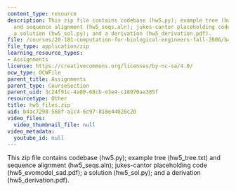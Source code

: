 ```yaml
---
content_type: resource
description: This zip file contains codebase (hw5.py); example tree (hw5_tree.txt)
  and sequence alignment (hw5_seqs.aln); jukes-cantor placeholding code (hw5_evomodel_sad.pdf);
  a solution (hw5_sol.py); and a derivation (hw5_derivation.pdf).
file: /courses/20-181-computation-for-biological-engineers-fall-2006/b4ac7298568fa1c46c97818e44028c20_hw5_files.zip
file_type: application/zip
learning_resource_types:
- Assignments
license: https://creativecommons.org/licenses/by-nc-sa/4.0/
ocw_type: OCWFile
parent_title: Assignments
parent_type: CourseSection
parent_uid: 3c24f91c-4a00-68cb-e3e4-c18970aa385f
resourcetype: Other
title: hw5_files.zip
uid: b4ac7298-568f-a1c4-6c97-818e44028c20
video_files:
  video_thumbnail_file: null
video_metadata:
  youtube_id: null
---
```

This zip file contains codebase (hw5.py); example tree (hw5_tree.txt) and sequence alignment (hw5_seqs.aln); jukes-cantor placeholding code (hw5_evomodel_sad.pdf); a solution (hw5_sol.py); and a derivation (hw5_derivation.pdf).